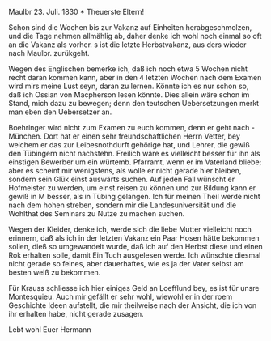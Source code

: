  Maulbr 23. Juli. 1830 <Frtg>*
Theuerste Eltern!

Schon sind die Wochen bis zur Vakanz auf Einheiten herabgeschmolzen, und die Tage nehmen allmählig ab, daher denke ich wohl noch einmal so oft an die Vakanz als vorher. s ist die letzte Herbstvakanz, aus ders wieder nach Maulbr. zurükgeht.

Wegen des Englischen bemerke ich, daß ich noch etwa 5 Wochen nicht recht daran kommen kann, aber in den 4 letzten Wochen nach dem Examen wird mirs meine Lust seyn, daran zu lernen. Könnte ich es nur schon so, daß ich Ossian von Macpherson lesen könnte. Dies allein wäre schon im Stand, mich dazu zu bewegen; denn den teutschen Uebersetzungen merkt man eben den Uebersetzer an.

Boehringer wird nicht zum Examen zu euch kommen, denn er geht nach - München. Dort hat er einen sehr freundschaftlichen Herrn Vetter, bey welchem er das zur Leibesnothdurft gehörige hat, und Lehrer, die gewiß den Tübingern nicht nachstehn. Freilich wäre es vielleicht besser für ihn als einstigen Bewerber um ein würtemb. Pfarramt, wenn er im Vaterland bliebe; aber es scheint mir wenigstens, als wolle er nicht gerade hier bleiben, sondern sein Glük einst auswärts suchen. Auf jeden Fall wünscht er Hofmeister zu werden, um einst reisen zu können und zur Bildung kann er gewiß in M besser, als in Tübing gelangen. Ich für meinen Theil werde nicht nach dem hohen streben, sondern mir die Landesuniversität und die Wohlthat des Seminars zu Nutze zu machen suchen.

Wegen der Kleider, denke ich, werde sich die liebe Mutter vielleicht noch erinnern, daß als ich in der letzten Vakanz ein Paar Hosen hätte bekommen sollen, dieß so umgewandelt wurde, daß ich auf den Herbst diese und einen Rok erhalten solle, damit Ein Tuch ausgelesen werde. Ich wünschte diesmal nicht gerade so feines, aber dauerhaftes, wie es ja der Vater selbst am besten weiß zu bekommen.

Für Krauss schliesse ich hier einiges Geld an Loefflund bey, es ist für unsre Montesquieu. Auch mir gefällt er sehr wohl, wiewohl er in der roem Geschichte Ideen aufstellt, die mir theilweise nach der Ansicht, die ich von ihr erhalten habe, nicht gerade zusagen.

 Lebt wohl Euer Hermann
